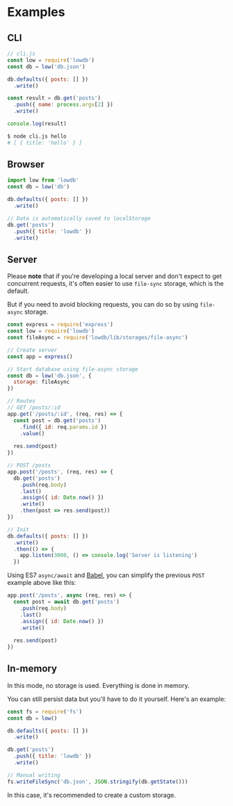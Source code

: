 # Examples

## CLI

```js
// cli.js
const low = require('lowdb')
const db = low('db.json')

db.defaults({ posts: [] })
  .write()

const result = db.get('posts')
  .push({ name: process.argv[2] })
  .write()

console.log(result)
```

```sh
$ node cli.js hello
# [ { title: 'hello' } ]
```

## Browser

```js
import low from 'lowdb'
const db = low('db')

db.defaults({ posts: [] })
  .write()

// Data is automatically saved to localStorage
db.get('posts')
  .push({ title: 'lowdb' })
  .write()
```

## Server

Please __note__ that if you're developing a local server and don't expect to get concurrent requests, it's often easier to use `file-sync` storage, which is the default.

But if you need to avoid blocking requests, you can do so by using `file-async` storage.

```js
const express = require('express')
const low = require('lowdb')
const fileAsync = require('lowdb/lib/storages/file-async')

// Create server
const app = express()

// Start database using file-async storage
const db = low('db.json', {
  storage: fileAsync
})

// Routes
// GET /posts/:id
app.get('/posts/:id', (req, res) => {
  const post = db.get('posts')
    .find({ id: req.params.id })
    .value()
    
  res.send(post)
})

// POST /posts
app.post('/posts', (req, res) => {
  db.get('posts')
    .push(req.body)
    .last()
    .assign({ id: Date.now() })
    .write()
    .then(post => res.send(post))
})

// Init
db.defaults({ posts: [] })
  .write()
  .then(() => {
    app.listen(3000, () => console.log('Server is listening')
  })
```

Using ES7 `async/await` and [Babel](https://babeljs.io/), you can simplify the previous `POST` example above like this:

```js
app.post('/posts', async (req, res) => {
  const post = await db.get('posts')
    .push(req.body)
    .last()
    .assign({ id: Date.now() })
    .write()
    
  res.send(post)
})
```

## In-memory

In this mode, no storage is used. Everything is done in memory.

You can still persist data but you'll have to do it yourself. Here's an example:

```js
const fs = require('fs')
const db = low()

db.defaults({ posts: [] })
  .write()

db.get('posts')
  .push({ title: 'lowdb' })
  .write()

// Manual writing
fs.writeFileSync('db.json', JSON.stringify(db.getState()))
```

In this case, it's recommended to create a custom storage.
